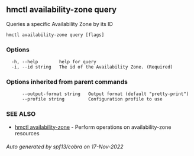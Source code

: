 ## hmctl availability-zone query

Queries a specific Availability Zone by its ID

```
hmctl availability-zone query [flags]
```

### Options

```
  -h, --help        help for query
  -i, --id string   The id of the Availability Zone. (Required)
```

### Options inherited from parent commands

```
      --output-format string   Output format (default "pretty-print")
      --profile string         Configuration profile to use
```

### SEE ALSO

* [hmctl availability-zone](hmctl_availability-zone.md)	 - Perform operations on availability-zone resources

###### Auto generated by spf13/cobra on 17-Nov-2022
